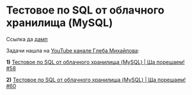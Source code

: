 # Тестовое по SQL от облачного хранилища (MySQL)

Ссылка да [дамп](https://drive.google.com/file/d/1cXSREa9DLLKMRi5YKfGr-sblQycILdkG/view?usp=sharing)

Задачи нашла на [YouTube канале Глеба Михайлова](https://www.youtube.com/channel/UClndvajuNPjUjFcKcg0X8OA):

**1)** [Тестовое по SQL от облачного хранилища (MySQL) | Ща порешаем! #58](https://www.youtube.com/watch?v=Y8Cb7eaj8xY) 

**2)** [Тестовое по SQL от облачного хранилища (MySQL) | Ща порешаем! #60](https://www.youtube.com/watch?v=xNyOfkJwyFY&t=1s)
